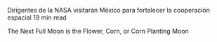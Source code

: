 Dirigentes de la NASA visitarán México para fortalecer la cooperación espacial 
 19 min read

The Next Full Moon is the Flower, Corn, or Corn Planting Moon